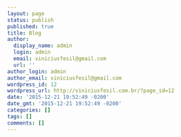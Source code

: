 ```yaml
---
layout: page
status: publish
published: true
title: Blog
author:
  display_name: admin
  login: admin
  email: viniciusfesil@gmail.com
  url: ''
author_login: admin
author_email: viniciusfesil@gmail.com
wordpress_id: 12
wordpress_url: http://viniciusfesil.com.br/?page_id=12
date: '2015-12-21 19:52:49 -0200'
date_gmt: '2015-12-21 19:52:49 -0200'
categories: []
tags: []
comments: []
---
```



